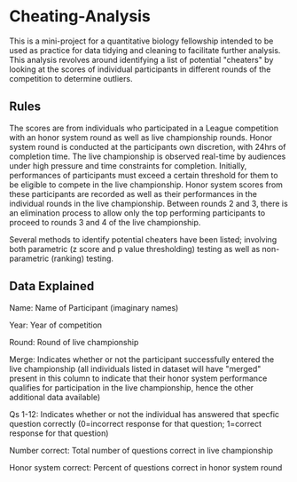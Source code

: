 # Cheating-Analysis

This is a mini-project for a quantitative biology fellowship intended to be used as practice for data tidying and cleaning to facilitate further analysis. 
This analysis revolves around identifying a list of potential "cheaters" by looking at the scores of individual participants in different rounds of the 
competition to determine outliers.

## Rules

The scores are from individuals who participated in a League competition with an honor system round as well as live championship rounds. Honor system round is
conducted at the participants own discretion, with 24hrs of completion time. The live championship is observed real-time by audiences under high pressure and
time constraints for completion. Initially, performances of participants must exceed a certain threshold for them to be eligible to compete in the live championship. Honor system scores from these participants are recorded as well as their performances in the individual rounds in the live championship. Between
rounds 2 and 3, there is an elimination process to allow only the top performing participants to proceed to rounds 3 and 4 of the live championship.

Several methods to identify potential cheaters have been listed; involving both parametric (z score and p value thresholding) testing as well 
as non-parametric (ranking) testing.

## Data Explained
Name: Name of Participant (imaginary names)

Year: Year of competition

Round: Round of live championship

Merge: Indicates whether or not the participant successfully entered the live championship
(all individuals listed in dataset will have "merged" present in this column to indicate that their honor system performance qualifies for participation in the 
live championship, hence the other additional data available)

Qs 1-12: Indicates whether or not the individual has answered that specfic question correctly
(0=incorrect response for that question; 1=correct response for that question)

Number correct: Total number of questions correct in live championship

Honor system correct: Percent of questions correct in honor system round
